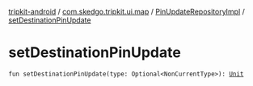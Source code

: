 [tripkit-android](../../index.md) / [com.skedgo.tripkit.ui.map](../index.md) / [PinUpdateRepositoryImpl](index.md) / [setDestinationPinUpdate](./set-destination-pin-update.md)

# setDestinationPinUpdate

`fun setDestinationPinUpdate(type: Optional<NonCurrentType>): `[`Unit`](https://kotlinlang.org/api/latest/jvm/stdlib/kotlin/-unit/index.html)